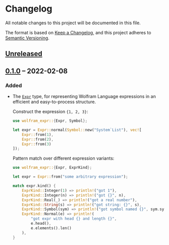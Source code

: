 # Changelog

All notable changes to this project will be documented in this file.

The format is based on [Keep a Changelog](https://keepachangelog.com/en/1.0.0/),
and this project adheres to [Semantic Versioning](https://semver.org/spec/v2.0.0.html).

## [Unreleased]

## [0.1.0] – 2022-02-08

### Added

* The [`Expr`](https://docs.rs/wolfram-expr/0.1.0/wolfram_expr/struct.Expr.html) type, for
  representing Wolfram Language expressions in an efficient and easy-to-process structure.

  Construct the expression `{1, 2, 3}`:

  ```rust
  use wolfram_expr::{Expr, Symbol};

  let expr = Expr::normal(Symbol::new("System`List"), vec![
      Expr::from(1),
      Expr::from(2),
      Expr::from(3)
  ]);
  ```

  Pattern match over different expression variants:

  ```rust
  use wolfram_expr::{Expr, ExprKind};

  let expr = Expr::from("some arbitrary expression");

  match expr.kind() {
      ExprKind::Integer(1) => println!("got 1"),
      ExprKind::Integer(n) => println!("got {}", n),
      ExprKind::Real(_) => println!("got a real number"),
      ExprKind::String(s) => println!("got string: {}", s),
      ExprKind::Symbol(sym) => println!("got symbol named {}", sym.symbol_name()),
      ExprKind::Normal(e) => println!(
          "got expr with head {} and length {}",
          e.head(),
          e.elements().len()
      ),
  }
  ```

<!-- This needs to be updated for each tagged release. -->
[Unreleased]: https://github.com/WolframResearch/wolfram-expr-rs/compare/v0.1.0...HEAD

[0.1.0]: https://github.com/WolframResearch/wolfram-expr-rs/releases/tag/v0.1.0